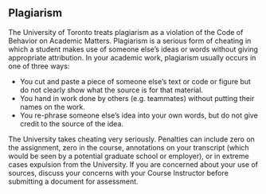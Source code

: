 Plagiarism
---

The University of Toronto treats plagiarism as a violation of the Code of Behavior on Academic Matters.
Plagiarism is a serious form of cheating in which a student makes use of someone else’s ideas or words
without giving appropriate attribution. In your academic work, plagiarism usually occurs in one of three
ways:

- You cut and paste a piece of someone else’s text or code or figure but do not clearly show what the
source is for that material.
- You hand in work done by others (e.g. teammates) without putting their names on the work.
- You re-phrase someone else’s idea into your own words, but do not give credit to the source of the
idea.

The University takes cheating very seriously. Penalties can include zero on the assignment, zero in the
course, annotations on your transcript (which would be seen by a potential graduate school or employer),
or in extreme cases expulsion from the University. If you are concerned about your use of sources,
discuss your concerns with your Course Instructor before submitting a document for assessment.
